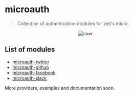 # microauth
> Collection of authentication modules for zeit's micro.

<p align="center">
  <img src="https://github.com/microauth/microauth/blob/397dcd6f03d1620408a9607c552113208e1bee3c/media/logo.png" alt="covr" />
</p>

## List of modules

 - [microauth-twitter](https://github.com/microauth/microauth-twitter)
 - [microauth-github](https://github.com/microauth/microauth-github)
 - [microauth-facebook](https://github.com/microauth/microauth-facebook)
 - [microauth-slack](https://github.com/microauth/microauth-slack)
 
 More providers, examples and documentation soon.
